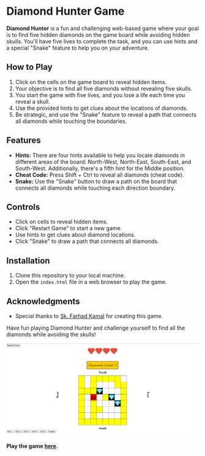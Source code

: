 # Diamond Hunter Game

**Diamond Hunter** is a fun and challenging web-based game where your goal is to find five hidden diamonds on the game board while avoiding hidden skulls. You'll have five lives to complete the task, and you can use hints and a special "Snake" feature to help you on your adventure.

## How to Play

1. Click on the cells on the game board to reveal hidden items.
2. Your objective is to find all five diamonds without revealing five skulls.
3. You start the game with five lives, and you lose a life each time you reveal a skull.
4. Use the provided hints to get clues about the locations of diamonds.
5. Be strategic, and use the "Snake" feature to reveal a path that connects all diamonds while touching the boundaries.

## Features

- **Hints:** There are four hints available to help you locate diamonds in different areas of the board: North-West, North-East, South-East, and South-West. Additionally, there's a fifth hint for the Middle position.
- **Cheat Code:** Press Shift + Ctrl to reveal all diamonds (cheat code).
- **Snake:** Use the "Snake" button to draw a path on the board that connects all diamonds while touching each direction boundary.

## Controls

- Click on cells to reveal hidden items.
- Click "Restart Game" to start a new game.
- Use hints to get clues about diamond locations.
- Click "Snake" to draw a path that connects all diamonds.

## Installation

1. Clone this repository to your local machine.
2. Open the `index.html` file in a web browser to play the game.

## Acknowledgments

- Special thanks to [Sk. Farhad Kamal](https://github.com/FarhadKamal) for creating this game.

Have fun playing Diamond Hunter and challenge yourself to find all the diamonds while avoiding the skulls!

![Diamond Hunter Screenshot](screen_shot.png)

**Play the game [here](https://farhadkamal.github.io/diamondhunter/diamond/).**
